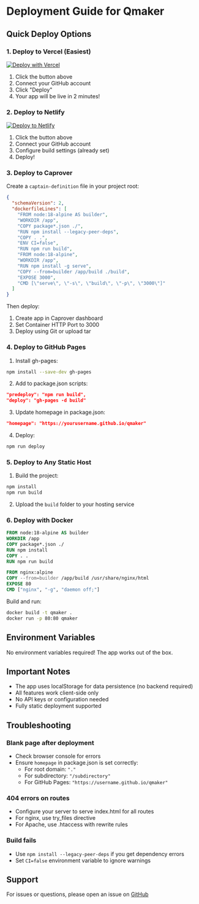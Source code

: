 # Deployment Guide for Qmaker

## Quick Deploy Options

### 1. Deploy to Vercel (Easiest)
[![Deploy with Vercel](https://vercel.com/button)](https://vercel.com/new/clone?repository-url=https://github.com/himanshu-hivecorp/qmaker)

1. Click the button above
2. Connect your GitHub account
3. Click "Deploy"
4. Your app will be live in 2 minutes!

### 2. Deploy to Netlify
[![Deploy to Netlify](https://www.netlify.com/img/deploy/button.svg)](https://app.netlify.com/start/deploy?repository=https://github.com/himanshu-hivecorp/qmaker)

1. Click the button above
2. Connect your GitHub account
3. Configure build settings (already set)
4. Deploy!

### 3. Deploy to Caprover

Create a `captain-definition` file in your project root:

```json
{
  "schemaVersion": 2,
  "dockerfileLines": [
    "FROM node:18-alpine AS builder",
    "WORKDIR /app",
    "COPY package*.json ./",
    "RUN npm install --legacy-peer-deps",
    "COPY . .",
    "ENV CI=false",
    "RUN npm run build",
    "FROM node:18-alpine",
    "WORKDIR /app",
    "RUN npm install -g serve",
    "COPY --from=builder /app/build ./build",
    "EXPOSE 3000",
    "CMD [\"serve\", \"-s\", \"build\", \"-p\", \"3000\"]"
  ]
}
```

Then deploy:
1. Create app in Caprover dashboard
2. Set Container HTTP Port to 3000
3. Deploy using Git or upload tar

### 4. Deploy to GitHub Pages

1. Install gh-pages:
```bash
npm install --save-dev gh-pages
```

2. Add to package.json scripts:
```json
"predeploy": "npm run build",
"deploy": "gh-pages -d build"
```

3. Update homepage in package.json:
```json
"homepage": "https://yourusername.github.io/qmaker"
```

4. Deploy:
```bash
npm run deploy
```

### 5. Deploy to Any Static Host

1. Build the project:
```bash
npm install
npm run build
```

2. Upload the `build` folder to your hosting service

### 6. Deploy with Docker

```dockerfile
FROM node:18-alpine AS builder
WORKDIR /app
COPY package*.json ./
RUN npm install
COPY . .
RUN npm run build

FROM nginx:alpine
COPY --from=builder /app/build /usr/share/nginx/html
EXPOSE 80
CMD ["nginx", "-g", "daemon off;"]
```

Build and run:
```bash
docker build -t qmaker .
docker run -p 80:80 qmaker
```

## Environment Variables

No environment variables required! The app works out of the box.

## Important Notes

- The app uses localStorage for data persistence (no backend required)
- All features work client-side only
- No API keys or configuration needed
- Fully static deployment supported

## Troubleshooting

### Blank page after deployment
- Check browser console for errors
- Ensure `homepage` in package.json is set correctly:
  - For root domain: `"."`
  - For subdirectory: `"/subdirectory"`
  - For GitHub Pages: `"https://username.github.io/qmaker"`

### 404 errors on routes
- Configure your server to serve index.html for all routes
- For nginx, use try_files directive
- For Apache, use .htaccess with rewrite rules

### Build fails
- Use `npm install --legacy-peer-deps` if you get dependency errors
- Set `CI=false` environment variable to ignore warnings

## Support

For issues or questions, please open an issue on [GitHub](https://github.com/himanshu-hivecorp/qmaker/issues)
